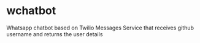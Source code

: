 # wchatbot 

Whatsapp chatbot based on Twilio Messages Service that receives github username and returns the user details
